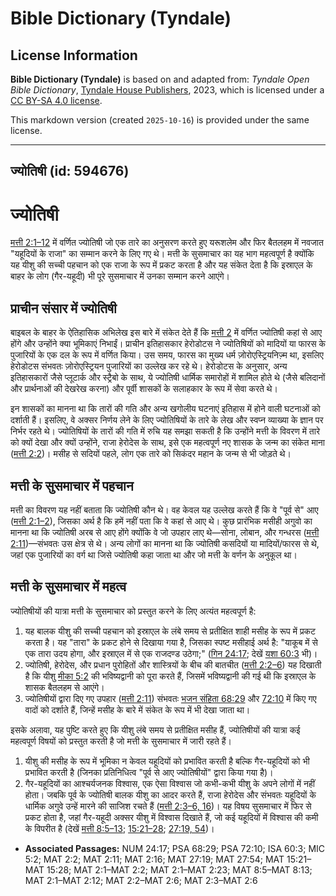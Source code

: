 # Bible Dictionary (Tyndale)

## License Information

**Bible Dictionary (Tyndale)** is based on and adapted from: _Tyndale Open Bible Dictionary_, [Tyndale House Publishers](https://tyndaleopenresources.com/), 2023, which is licensed under a [CC BY-SA 4.0 license](https://creativecommons.org/licenses/by-sa/4.0/legalcode.en).

This markdown version (created `2025-10-16`) is provided under the same license.



--------------------------------

## ज्योतिषी (id: 594676)

ज्योतिषी
========

[मत्ती 2:1–12](https://ref.ly/Matt2:1-Matt2:12)  में वर्णित ज्योतिषी जो एक तारे का अनुसरण करते हुए यरूशलेम और फिर बैतलहम में नवजात "यहूदियों के राजा" का सम्मान करने के लिए गए थे। मत्ती के सुसमाचार का यह भाग महत्वपूर्ण है क्योंकि यह यीशु की सच्ची पहचान को एक राजा के रूप में प्रकट करता है और यह संकेत देता है कि इस्राएल के बाहर के लोग (गैर\-यहूदी) भी पूरे सुसमाचार में उनका सम्मान करने आएंगे।

प्राचीन संसार में ज्योतिषी
--------------------------

बाइबल के बाहर के ऐतिहासिक अभिलेख इस बारे में संकेत देते हैं कि [मत्ती 2](https://ref.ly/Matt2:1-Matt2:23) में वर्णित ज्योतिषी कहां से आए होंगे और उन्होंने क्या भूमिकाएं निभाईं। प्राचीन इतिहासकार हेरोडोटस ने ज्योतिषियों को मादियों या फारस के पुजारियों के एक दल के रूप में वर्णित किया। उस समय, फारस का मुख्य धर्म ज़ोरोएस्ट्रियनिज़्म था, इसलिए हेरोडोटस संभवतः ज़ोरोएस्ट्रियन पुजारियों का उल्लेख कर रहे थे। हेरोडोटस के अनुसार, अन्य इतिहासकारों जैसे प्लूटार्क और स्ट्रैबो के साथ, ये ज्योतिषी धार्मिक समारोहों में शामिल होते थे (जैसे बलिदानों और प्रार्थनाओं की देखरेख करना) और पूर्वी शासकों के सलाहकार के रूप में सेवा करते थे।

इन शासकों का मानना था कि तारों की गति और अन्य खगोलीय घटनाएं इतिहास में होने वाली घटनाओं को दर्शाती हैं। इसलिए, वे अक्सर निर्णय लेने के लिए ज्योतिषियों के तारे के लेख और स्वप्न व्याख्या के ज्ञान पर निर्भर रहते थे। ज्योतिषियों के तारों की गति में रुचि यह समझा सकती है कि उन्होंने मत्ती के विवरण में तारे को क्यों देखा और क्यों उन्होंने, राजा हेरोदेस के साथ, इसे एक महत्वपूर्ण नए शासक के जन्म का संकेत माना ([मत्ती 2:2](https://ref.ly/Matt2:2))। मसीह से सदियों पहले, लोग एक तारे को सिकंदर महान के जन्म से भी जोड़ते थे।

मत्ती के सुसमाचार में पहचान
---------------------------

मत्ती का विवरण यह नहीं बताता कि ज्योतिषी कौन थे। वह केवल यह उल्लेख करते हैं कि वे "पूर्व से" आए ([मत्ती 2:1–2](https://ref.ly/Matt2:1-Matt2:2)), जिसका अर्थ है कि हमें नहीं पता कि वे कहां से आए थे। कुछ प्रारंभिक मसीही अगुवो का मानना था कि ज्योतिषी अरब से आए होंगे क्योंकि वे जो उपहार लाए थे—सोना, लोबान, और गन्धरस ([मत्ती 2:11](https://ref.ly/Matt2:11))—संभवतः उस क्षेत्र से थे। अन्य लोगों का मानना था कि ज्योतिषी कसदियों या मादियों/फारस से थे, जहां एक पुजारियों का वर्ग था जिसे ज्योतिषी कहा जाता था और जो मत्ती के वर्णन के अनुकूल था। 

मत्ती के सुसमाचार में महत्व
---------------------------

ज्योतिषीयों की यात्रा मत्ती के सुसमाचार को प्रस्तुत करने के लिए अत्यंत महत्वपूर्ण है:

1. यह बालक यीशु की सच्ची पहचान को इस्राएल के लंबे समय से प्रतीक्षित शाही मसीह के रूप में प्रकट करता है। यह "तारा" के प्रकट होने से दिखाया गया है, जिसका स्पष्ट मसीहाई अर्थ है: "याकूब में से एक तारा उदय होगा, और इस्राएल में से एक राजदण्ड उठेगा;" ([गिन 24:17](https://ref.ly/Num24:17); देखें [यशा 60:3](https://ref.ly/Isa60:3) भी)।
2. ज्योतिषी, हेरोदेस, और प्रधान पुरोहितों और शास्त्रियों के बीच की बातचीत ([मत्ती 2:2–6](https://ref.ly/Matt2:2-Matt2:6)) यह दिखाती है कि यीशु [मीका 5:2](https://ref.ly/Mic5:2) की भविष्यद्वानी को पूरा करते हैं, जिसमें भविष्यद्वानी की गई थी कि इस्राएल के शासक बैतलहम से आएंगे।
3. ज्योतिषीयों द्वारा दिए गए उपहार ([मत्ती 2:11](https://ref.ly/Matt2:11)) संभवतः [भजन संहिता 68:29](https://ref.ly/Ps68:29) और [72:10](https://ref.ly/Ps72:10) में किए गए वादों को दर्शाते हैं, जिन्हें मसीह के बारे में संकेत के रूप में भी देखा जाता था।

इसके अलावा, यह पुष्टि करते हुए कि यीशु लंबे समय से प्रतीक्षित मसीह हैं, ज्योतिषीयों की यात्रा कई महत्वपूर्ण विषयों को प्रस्तुत करती है जो मत्ती के सुसमाचार में जारी रहते हैं।

1. यीशु की मसीह के रूप में भूमिका न केवल यहूदियों को प्रभावित करती है बल्कि गैर\-यहूदियों को भी प्रभावित करती है (जिनका प्रतिनिधित्व "पूर्व से आए ज्योतिषीयों" द्वारा किया गया है)।
2. गैर\-यहूदियों का आश्चर्यजनक विश्वास, एक ऐसा विश्वास जो कभी\-कभी यीशु के अपने लोगों में नहीं होता। जबकि पूर्व के ज्योतिषी बालक यीशु का आदर करते हैं, राजा हेरोदेस और संभवतः यहूदियों के धार्मिक अगुवे उन्हें मारने की साजिश रचते हैं ([मत्ती 2:3–6, 16](https://ref.ly/Matt2:3-Matt2:6))। यह विषय सुसमाचार में फिर से प्रकट होता है, जहां गैर\-यहूदी अक्सर यीशु में विश्वास दिखाते हैं, जो कई यहूदियों में विश्वास की कमी के विपरीत है (देखें [मत्ती 8:5–13](https://ref.ly/Matt8:5-Matt8:13); [15:21–28](https://ref.ly/Matt15:21-Matt15:28); [27:19, 54](https://ref.ly/Matt27:19))।

* **Associated Passages:** NUM 24:17; PSA 68:29; PSA 72:10; ISA 60:3; MIC 5:2; MAT 2:2; MAT 2:11; MAT 2:16; MAT 27:19; MAT 27:54; MAT 15:21–MAT 15:28; MAT 2:1–MAT 2:2; MAT 2:1–MAT 2:23; MAT 8:5–MAT 8:13; MAT 2:1–MAT 2:12; MAT 2:2–MAT 2:6; MAT 2:3–MAT 2:6

